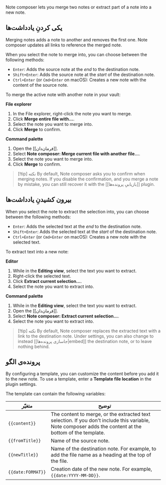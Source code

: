 Note composer lets you merge two notes or extract part of a note into a new note.

## یکی کردنِ یادداشت‌ها

Merging notes adds a note to another and removes the first one. Note composer updates all links to reference the merged note.

When you select the note to merge into, you can choose between the following methods:

- `Enter`: Adds the source note at the _end_ to the destination note.
- `Shift+Enter`: Adds the source note at the _start_ of the destination note.
- `Ctrl+Enter` (or `Cmd+Enter` on macOS): Creates a new note with the content of the source note.

To merge the active note with another note in your vault:

**File explorer**

1. In the File explorer, right-click the note you want to merge.
2. Click **Merge entire file with...**.
3. Select the note you want to merge into.
4. Click **Merge** to confirm.

**Command palette**

1. Open the [[فرمان‌دان]].
2. Select **Note composer: Merge current file with another file...**.
3. Select the note you want to merge into.
4. Click **Merge** to confirm.

> [!tip] نکته
> By default, Note composer asks you to confirm when merging notes. If you disable the confirmation, and you merge a note by mistake, you can still recover it with the [[بازیابیِ پرونده‌ها]] plugin.

## بیرون کشیدنِ یادداشت‌ها

When you select the note to extract the selection into, you can choose between the following methods:

- `Enter`: Adds the selected text at the _end_ to the destination note.
- `Shift+Enter`: Adds the selected text at the _start_ of the destination note.
- `Ctrl+Enter` (or `Cmd+Enter` on macOS): Creates a new note with the selected text.

To extract text into a new note:

**Editor**

1. While in the **Editing view**, select the text you want to extract.
2. Right-click the selected text.
3. Click **Extract current selection...**.
4. Select the note you want to extract into.

**Command palette**

1. While in the **Editing view**, select the text you want to extract.
2. Open the [[فرمان‌دان]].
3. Select **Note composer: Extract current selection...**.
4. Select the note you want to extract into.

> [!tip] نکته
> By default, Note composer replaces the extracted text with a link to the destination note. Under settings, you can also change to instead [[جاسازی پرونده‌ها|embed]] the destination note, or to leave nothing behind.

## پرونده‌ی الگو

By configuring a template, you can customize the content before you add it to the new note. To use a template, enter a **Template file location** in the plugin settings.

The template can contain the following variables:

| متغیّر          | توضیح                                                                                                                                              |
|-------------------|----------------------------------------------------------------------------------------------------------------------------------------------------------|
| `{{content}}`     | The content to merge, or the extracted text selection. If you don't include this variable, Note composer adds the content at the bottom of the template. |
| `{{fromTitle}}`   | Name of the source note.                                                                                                                                 |
| `{{newTitle}}`    | Name of the destination note. For example, to add the file name as a heading at the top of the file.                                                     |
| `{{date:FORMAT}}` | Creation date of the new note. For example, `{{date:YYYY-MM-DD}}`.                                                                                       |
